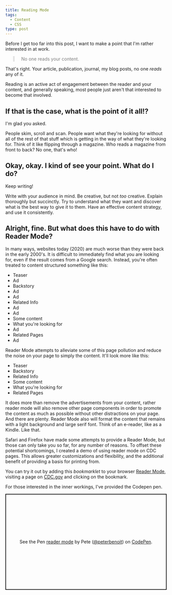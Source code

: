 ```yaml
---
title: Reading Mode
tags:
  - Content
  - CSS
type: post
---
```


<style>
  blockquote {
    color: rgba(0,0,0,.5);
    padding-left: 1.5em;
    border-left: 5px solid rgba(0,0,0,.1);
}
</style>

Before I get too far into this post, I want to make a point that I'm rather interested in at work.

> No one reads your content.

That's right. Your article, publication, journal, my blog posts, no one *reads* any of it.

Reading is an active act of engagement between the reader and your content, and generally speaking, most people just aren't that interested to become that involved.

## If that is the case, what is the point of it all!?

I'm glad you asked.

People skim, scroll and scan. People want what they're looking for without all of the rest of that stuff which is getting in the way of what they're looking for. Think of it like flipping through a magazine. Who reads a magazine from front to back? No one, that's who!

## Okay, okay. I kind of see your point. What do I do?

Keep writing!

Write with your audience in mind. Be creative, but not *too* creative. Explain thoroughly but succinctly. Try to understand what they want and discover what is the best way to give it to them. Have an effective content strategy, and use it consistently. 

## Alright, fine. But what does this have to do with Reader Mode?

In many ways, websites today (2020) are much worse than they were back in the early 2000's. It is difficult to immediately find what you are looking for, even if the result comes from a Google search. Instead, you're often treated to content structured something like this:

- Teaser
- Ad
- Backstory
- Ad
- Ad
- Related Info
- Ad
- Ad
- Some content 
- What you're looking for
- Ad
- Related Pages
- Ad

Reader Mode attempts to alleviate some of this page pollution and reduce the noise on your page to simply the content. It'll look more like this:

- Teaser
- Backstory
- Related Info
- Some content 
- What you're looking for
- Related Pages

It does more than remove the advertisements from your content, rather reader mode will also remove other page components in order to promote the content as much as possible without other distractions on your page. And there are plenty. Reader Mode also will format the content that remains with a light background and large serif font. Think of an e-reader, like as a Kindle. Like that.

Safari and Firefox have made some attempts to provide a Reader Mode, but those can only take you so far, for any number of reasons. To offset these potential shortcomings, I created a demo of using reader mode on CDC pages. This allows greater customizations and flexibility, and the additional benefit of providing a basis for printing from.

You can try it out by adding this <dfn title="A bookmarklet is a bookmark or favorite with some Javascript">bookmarklet</dfn> to your browser <a class="bookmarklet" href="javascript:(function()%7Bfunction%20callback()%7Bconsole.log('running...')%7Dvar%20s%3Ddocument.createElement(%22script%22)%3Bs.src%3D%22https%3A%2F%2Fcodepen.io%2Fpeterbenoit%2Fpen%2FbGNOEYK.js%22%3Bif(s.addEventListener)%7Bs.addEventListener(%22load%22%2Ccallback%2Cfalse)%7Delse%20if(s.readyState)%7Bs.onreadystatechange%3Dcallback%7Ddocument.body.appendChild(s)%3B%7D)()">Reader Mode</a>, visiting a page on <a href="https://www.cdc.gov/injury/features/older-driver-safety/index.html">CDC.gov</a> and clicking on the bookmark.

For those interested in the inner workings, I've provided the Codepen pen.

<p class="codepen" data-height="300" data-theme-id="22720" data-default-tab="css,result" data-user="peterbenoit" data-slug-hash="bGNOEYK" style="height: 300px; box-sizing: border-box; display: flex; align-items: center; justify-content: center; border: 2px solid; margin: 1em 0; padding: 1em;" data-pen-title="reader mode">
  <span>See the Pen <a href="https://codepen.io/peterbenoit/pen/bGNOEYK">
  reader mode</a> by Pete (<a href="https://codepen.io/peterbenoit">@peterbenoit</a>)
  on <a href="https://codepen.io">CodePen</a>.</span>
</p>
<script async src="https://static.codepen.io/assets/embed/ei.js"></script>
